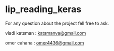 # lip_reading_keras

For any question about the project fell free to ask.

vladi katsman : <katsmanva@gmail.com>

omer cahana : <omer4436@gmail.com>
